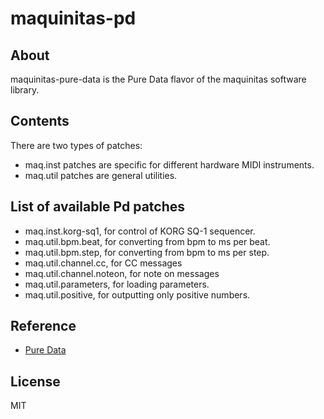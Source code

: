 # maquinitas-pd

## About  

maquinitas-pure-data is the Pure Data flavor of the maquinitas software library.  

## Contents

There are two types of patches:

* maq.inst patches are specific for different hardware MIDI instruments.
* maq.util patches are general utilities.

## List of available Pd patches

* maq.inst.korg-sq1, for control of KORG SQ-1 sequencer.
* maq.util.bpm.beat, for converting from bpm to ms per beat.
* maq.util.bpm.step, for converting from bpm to ms per step.
* maq.util.channel.cc, for CC messages
* maq.util.channel.noteon, for note on messages
* maq.util.parameters, for loading parameters.
* maq.util.positive, for outputting only positive numbers.

## Reference  

* [Pure Data](https://puredata.info/)

## License  

MIT
